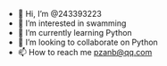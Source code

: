 - 👋 Hi, I’m @243393223
- 👀 I’m interested in swamming
- 🌱 I’m currently learning Python
- 💞️ I’m looking to collaborate on Python
- 📫 How to reach me pzanb@qq.com

<!---
243393223/243393223 is a ✨ special ✨ repository because its `README.md` (this file) appears on your GitHub profile.
You can click the Preview link to take a look at your changes.
--->

